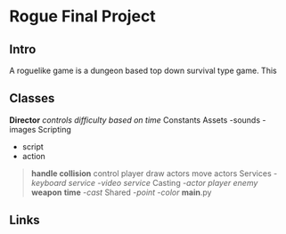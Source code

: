 # Rogue Final Project

## Intro

A roguelike game is a dungeon based top down survival type game.  This

## Classes

**Director** *controls difficulty based on time*
Constants
Assets
-sounds
-images
Scripting
- script
- action
>**handle collision**
>control player
>draw actors
>move actors
Services
-*keyboard service*
-*video service*
Casting
-*actor*
>*player*
>*enemy*
>**weapon**
>**time**
-*cast*
Shared
-*point*
-*color*
__main__.py

## Links

